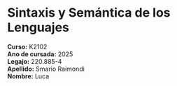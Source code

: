 # Sintaxis y Semántica de los Lenguajes

**Curso:** K2102  
**Ano de cursada:** 2025  
**Legajo:** 220.885-4  
**Apellido:** Smario Raimondi  
**Nombre:** Luca  